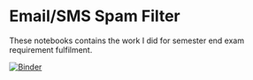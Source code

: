 # Email/SMS Spam Filter 
These notebooks contains the work I did for semester end exam requirement fulfilment.

[![Binder](https://mybinder.org/badge_logo.svg)](https://mybinder.org/v2/gh/munendra7777/NLTK-with-Python-Semester-End/master)
